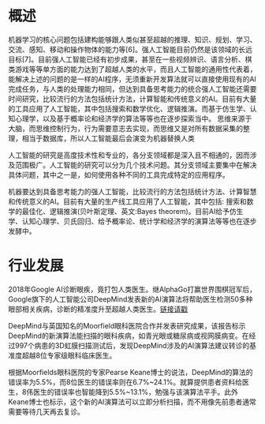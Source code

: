 # 概述



机器学习的核心问题包括建构能够跟人类似甚至超越的推理、知识、规划、学习、交流、感知、移动和操作物体的能力等[6]。强人工智能目前仍然是该领域的长远目标[7]。目前强人工智能已经有初步成果，甚至在一些视频辨识、语言分析、棋类游戏等等单方面的能力达到了超越人类的水平，而且人工智能的通用性代表着，能解决上述的问题的是一样的AI程序，无须重新开发算法就可以直接使用现有的AI完成任务，与人类的处理能力相同，但达到具备思考能力的统合强人工智能还需要时间研究，比较流行的方法包括统计方法，计算智能和传统意义的AI。目前有大量的工具应用了人工智能，其中包括搜索和数学优化、逻辑推演。而基于仿生学、认知心理学，以及基于概率论和经济学的算法等等也在逐步探索当中。 思维来源于大脑，而思维控制行为，行为需要意志去实现，而思维又是对所有数据采集的整理，相当于数据库，所以人工智能最后会演变为机器替换人类

人工智能的研究是高度技术性和专业的，各分支领域都是深入且不相通的，因而涉及范围极广。人工智能的研究可以分为几个技术问题。其分支领域主要集中在解决具体问题，其中之一是，如何使用各种不同的工具完成特定的应用程序。

机器要达到具备思考能力的强人工智能，比较流行的方法包括统计方法、计算智慧和传统意义的AI。目前有大量的生产线工具应用了人工智能，其中包括: 搜索和数学的最佳化、逻辑推演(贝叶斯定理、英文:Bayes theorem)。目前AI给予仿生学、认知心理学、贝氏回归、给予概率论、统计学和经济学的演算法等等也在逐步发酵中。

# 行业发展

2018年Google AI诊断眼疾，竟打包人类医生。继AlphaGo打赢世界围棋冠军后，Google旗下的人工智能公司DeepMind发表新的AI演算法将帮助医生检测50多种眼部相关疾病，诊断的精准度升至超越人类医生。[链接请戳](https://cloud.tencent.com/developer/news/298687)

DeepMind与英国知名的Moorfield眼科医院合作并发表研究成果，该报告标示DeepMind的新演算法能扫描的眼科疾病，如青光眼或糖尿病或视网膜病变。在经过997个病患的3D虹膜扫描测试后，发现DeepMind涉及的AI演算法建议转诊的基准度超越8位专家级眼科临床医生。

根据Moorfields眼科医院的专家Pearse Keane博士的说法，DeepMind的算法的错误率为5.5%，而8位医生的错误率则在6.7%~24.1%。就算提供患者资料给医生，8伟医生的错误率也智能降到5.5%~13.1%，勉强与该演算法平手。此外Keane博士也标示，这个新的AI演算法可以立即分析扫描，而不用像先前患者通常需要等待几天再去复诊。



